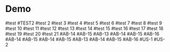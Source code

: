 # Demo
#test
#TEST2
#test 2
#test 3
#test 4
#test 5
#test 6
#test 7
#test 8
#test 9
#test 10
#test 11
#test 12
#test 13
#test 14
#test 15
#test 16
#test 17
#test 18
#test 19
#test 20
#test 21
#AB-14 #AB-15 #AB-13 #AB-14 #AB-15 #AB-16
#AB-14 #AB-15
#AB-14 #AB-15 #AB-13 #AB-14 #AB-15 #AB-16
#US-1 #US-2
